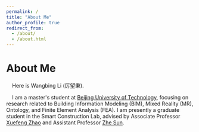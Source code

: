```yaml
---
permalink: /
title: "About Me"
author_profile: true
redirect_from: 
  - /about/
  - /about.html
---
```


About Me
======
&nbsp;&nbsp;&nbsp;&nbsp;Here is Wangbing Li (厉望秉).  

&nbsp;&nbsp;&nbsp;&nbsp;I am a master's student at [Beijing University of Technology](https://english.bjut.edu.cn/), focusing on research related to Building Information Modeling (BIM), Mixed Reality (MR), Ontology, and Finite Element Analysis (FEA). I am presently a graduate student in the Smart Construction Lab, advised by Associate Professor [Xuefeng Zhao](https://english.bjut.edu.cn/info/1351/6427.htm) and Assistant Professor [Zhe Sun](https://yanzhao.bjut.edu.cn/info/1488/15802.htm).
